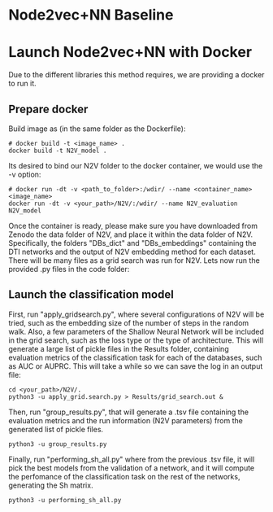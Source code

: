 # Node2vec+NN Baseline

# Launch Node2vec+NN with Docker

Due to the different libraries this method requires, we are providing a docker to run it.

## Prepare docker

Build image as (in the same folder as the Dockerfile):

```
# docker build -t <image_name> .
docker build -t N2V_model .
```

Its desired to bind our N2V folder to the docker container, we would use the -v option:

```
# docker run -dt -v <path_to_folder>:/wdir/ --name <container_name> <image_name>
docker run -dt -v <your_path>/N2V/:/wdir/ --name N2V_evaluation N2V_model
```

Once the container is ready, please make sure you have downloaded from Zenodo the data folder
of N2V, and place it within the data folder of N2V. Specifically, the folders "DBs_dict" and
"DBs_embeddings" containing the DTI networks and the output of N2V embedding method for each dataset. There will be many files
as a grid search was run for N2V. Lets now run the provided .py files in the code folder:

## Launch the classification model

First, run "apply_gridsearch.py", where several configurations of N2V will be tried, 
such as the embedding size of the number of steps in the random walk. Also, a few parameters of the
Shallow Neural Network will be included in the grid search, such as the loss type or the type of architecture.
This will generate a large list of pickle files in the Results folder, containing evaluation metrics of the classification 
task for each of the databases, such as AUC or AUPRC. This will take a while so we can save the log in an output file:

```
cd <your_path>/N2V/.
python3 -u apply_grid.search.py > Results/grid_search.out &
```

Then, run "group_results.py", that will generate a .tsv file containing the 
evaluation metrics and the run information (N2V parameters) from the generated list of pickle files.

```
python3 -u group_results.py
```

Finally, run "performing_sh_all.py" where from the previous .tsv file, it will pick the best models
from the validation of a network, and it will compute the perfomance of the classification task on the rest of
the networks, generating the Sh matrix.

```
python3 -u performing_sh_all.py
```